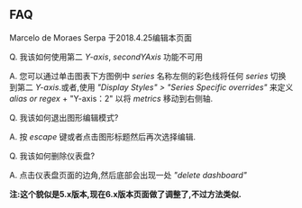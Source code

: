 ## FAQ

Marcelo de Moraes Serpa 于2018.4.25编辑本页面

Q. 我该如何使用第二 *Y-axis*, *secondYAxis* 功能不可用

A. 您可以通过单击图表下方图例中 *series* 名称左侧的彩色线将任何 *series* 切换到第二 *Y-axis*.或者,使用 *"Display Styles" > "Series Specific overrides"* 来定义 *alias or regex* + "Y-axis：2" 以将 *metrics* 移动到右侧轴. 

Q. 我该如何退出图形编辑模式?

A. 按 *escape* 键或者点击图形标题然后再次选择编辑.

Q. 我该如何删除仪表盘?

A. 点击仪表盘页面的边角,然后底部会出现一处 *"delete dashboard"*

**注:这个貌似是5.x版本,现在6.x版本页面做了调整了,不过方法类似.**
